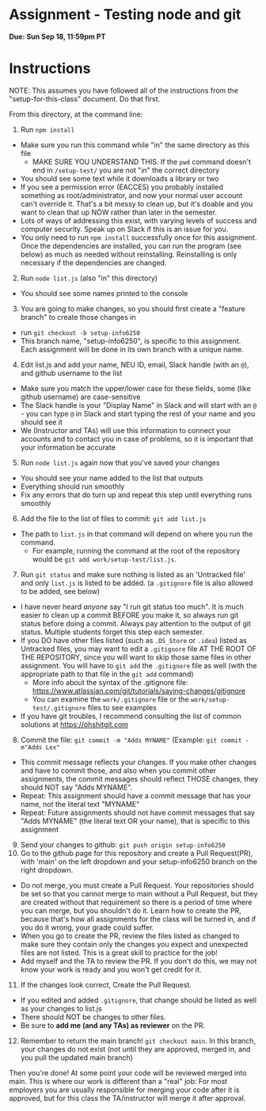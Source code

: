 # Assignment - Testing node and git

**Due: Sun Sep 18, 11:59pm PT** 

# Instructions

NOTE: This assumes you have followed all of the instructions from the "setup-for-this-class" document.  Do that first.

From this directory, at the command line:

1.  Run `npm install`
  - Make sure you run this command while "in" the same directory as this file
    - MAKE SURE YOU UNDERSTAND THIS.  If the `pwd` command doesn't end in `/setup-test/` you are not "in" the correct directory
  - You should see some text while it downloads a library or two
  - If you see a permission error (EACCES) you probably installed something as root/administrator, and now your normal user account can't override it. That's a bit messy to clean up, but it's doable and you want to clean that up NOW rather than later in the semester.
  - Lots of ways of addressing this exist, with varying levels of success and computer security.  Speak up on Slack if this is an issue for you.
  - You only need to run `npm install` successfully once for this assignment.  Once the dependencies are installed, you can run the program (see below) as much as needed without reinstalling.  Reinstalling is only necessary if the dependencies are changed.
2.  Run `node list.js` (also "in" this directory)
  - You should see some names printed to the console
3. You are going to make changes, so you should first create a "feature branch" to create those changes in
  - run `git checkout -b setup-info6250`
  - This branch name, "setup-info6250", is specific to this assignment.  Each assignment will be done in its own branch with a unique name.
4. Edit list.js and add your name, NEU ID, email, Slack handle (with an `@`), and github username to the list
  - Make sure you match the upper/lower case for these fields, some (like github username) are case-sensitive
  - The Slack handle is your "Display Name" in Slack and will start with an `@` - you can type `@` in Slack and start typing the rest of your name and you should see it
  - We (Instructor and TAs) will use this information to connect your accounts and to contact you in case of problems, so it is important that your information be accurate
5. Run `node list.js` again now that you've saved your changes
  - You should see your name added to the list that outputs
  - Everything should run smoothly
  - Fix any errors that do turn up and repeat this step until everything runs smoothly
6. Add the file to the list of files to commit: `git add list.js`
  - The path to `list.js` in that command will depend on where you run the command. 
    - For example, running the command at the root of the repository would be `git add work/setup-test/list.js`.
7. Run `git status` and make sure nothing is listed as an 'Untracked file' and only `list.js` is listed to be added. (a `.gitignore` file is also allowed to be added, see below)
  - I have never heard *anyone* say "I run git status too much".  It is much easier to clean up a commit BEFORE you make it, so always run git status before doing a commit.  Always pay attention to the output of git status.  Multiple students forget this step each semester.
  - If you DO have other files listed (such as `.DS_Store` or `.idea`) listed as Untracked files, you may want to edit a `.gitignore` file AT THE ROOT OF THE REPOSITORY, since you will want to skip those same files in other assignment.  You will have to `git add` the `.gitignore` file as well (with the appropriate path to that file in the `git add` command)
    - More info about the syntax of the .gitignore file: https://www.atlassian.com/git/tutorials/saving-changes/gitignore
    - You can examine the `work/.gitignore` file or the `work/setup-test/.gitignore` files to see examples
  - If you have git troubles, I recommend consulting the list of common solutions at https://ohshitgit.com
8. Commit the file: `git commit -m "Adds MYNAME"` (Example: `git commit -m"Adds Lex"`
  - This commit message reflects your changes.  If you make other changes and have to commit those, and also when you commit other assignments, the commit messages should reflect THOSE changes, they should NOT say "Adds MYNAME".
  - Repeat: This assignment should have a commit message that has your name, not the literal text "MYNAME"
  - Repeat: Future assignments should not have commit messages that say "Adds MYNAME" (the literal text OR your name), that is specific to this assignment
9. Send your changes to github: `git push origin setup-info6250` 
10. Go to the github page for this repository and create a Pull Request(PR), with 'main' on the left dropdown and your setup-info6250 branch on the right dropdown.
  - Do not merge, you must create a Pull Request.  Your repositories should be set so that you cannot merge to main without a Pull Request, but they are created without that requirement so there is a period of time where you can merge, but you shouldn't do it.  Learn how to create the PR, because that's how all assignments for the class will be turned in, and if you do it wrong, your grade could suffer.
  - When you go to create the PR, review the files listed as changed to make sure they contain only the changes you expect and unexpected files are not listed. This is a great skill to practice for the job!
  - Add myself and the TA to review the PR.  If you don't do this, we may not know your work is ready and you won't get credit for it.
11. If the changes look correct, Create the Pull Request.
  - If you edited and added `.gitignore`, that change should be listed as well as your changes to list.js
  - There should NOT be changes to other files.
  - Be sure to **add me (and any TAs) as reviewer** on the PR.
12. Remember to return the main branch!  `git checkout main`.  In this branch, your changes do not exist (not until they are approved, merged in, and you pull the updated main branch)

Then you're done! At some point your code will be reviewed merged into main. This is where our work is different than a "real" job: For most employers you are usually responsible for merging your code after it is approved, but for this class the TA/instructor will merge it after approval.


